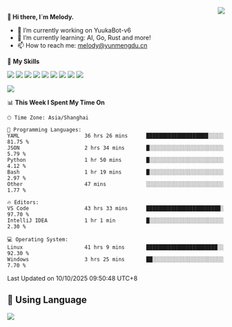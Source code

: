 <a href="#">
  <img align="right" src="https://github-readme-stats.vercel.app/api?username=melodyyuuka&count_private=true&show_icons=true" />
</a>

**👋 Hi there, I`m Melody.**

- 🔭 I’m currently working on YuukaBot-v6
- 🌱 I’m currently learning: AI, Go, Rust and more!
- 📫 How to reach me: melody@yunmengdu.cn

🌟 **My Skills** 

![](https://img.shields.io/badge/-Python-3e74a2?style=flat-square&logo=Python&logoColor=fff)
![](https://img.shields.io/badge/-Java-007396?style=flat-square&logo=OpenJDK&logoColor=fff)
![](https://img.shields.io/badge/-Node.js-339933?style=flat-square&logo=Node.js&logoColor=fff)
![](https://img.shields.io/badge/-Git-f05032?style=flat-square&logo=git&logoColor=fff)
![](https://img.shields.io/badge/-PostgreSQL-4169e1?style=flat-square&logo=PostgreSQL&logoColor=fff)
![](https://img.shields.io/badge/-Rust-000000?style=flat-square&logo=rust&logoColor=fff)
![](https://img.shields.io/badge/-VSCode-007acc?style=flat-square&logo=Visual-Studio-Code&logoColor=fff)
![](https://img.shields.io/badge/-FastAPI-009688?style=flat-square&logo=FastAPI&logoColor=fff)
![](https://img.shields.io/badge/-Linux-000000?style=flat-square&logo=Linux&logoColor=fff)


![](https://wakatime.com/badge/user/fa6dc0e2-47c5-4d2d-ae45-69fec6f2122c.svg)

<!--START_SECTION:waka-->
📊 **This Week I Spent My Time On** 

```text
🕑︎ Time Zone: Asia/Shanghai

💬 Programming Languages: 
YAML                     36 hrs 26 mins      ████████████████████░░░░░   81.75 % 
JSON                     2 hrs 34 mins       █░░░░░░░░░░░░░░░░░░░░░░░░    5.79 % 
Python                   1 hr 50 mins        █░░░░░░░░░░░░░░░░░░░░░░░░    4.12 % 
Bash                     1 hr 19 mins        █░░░░░░░░░░░░░░░░░░░░░░░░    2.97 % 
Other                    47 mins             ░░░░░░░░░░░░░░░░░░░░░░░░░    1.77 % 

🔥 Editors: 
VS Code                  43 hrs 33 mins      ████████████████████████░   97.70 % 
IntelliJ IDEA            1 hr 1 min          █░░░░░░░░░░░░░░░░░░░░░░░░    2.30 % 

💻 Operating System: 
Linux                    41 hrs 9 mins       ███████████████████████░░   92.30 % 
Windows                  3 hrs 25 mins       ██░░░░░░░░░░░░░░░░░░░░░░░    7.70 % 
```


 Last Updated on 10/10/2025 09:50:48 UTC+8
<!--END_SECTION:waka-->

## 🥰 **Using Language**

![](https://github-readme-stats.vercel.app/api/wakatime?username=MelodyYuyuko&layout=compact&hide_border=true)
